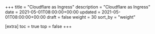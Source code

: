 +++
title = "Cloudflare as Ingress"
description = "Cloudflare as Ingress"
date = 2021-05-01T08:00:00+00:00
updated = 2021-05-01T08:00:00+00:00
draft = false
weight = 30
sort_by = "weight"


[extra]
toc = true
top = false
+++